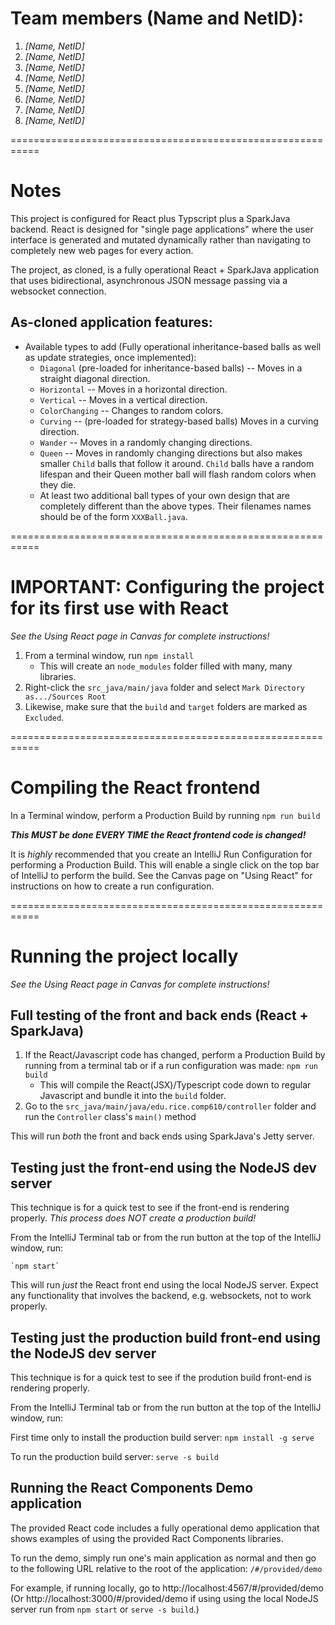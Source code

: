 # Team members (Name and NetID):
1. *[Name, NetID]*
2. *[Name, NetID]*
3. *[Name, NetID]*
4. *[Name, NetID]*
5. *[Name, NetID]*
6. *[Name, NetID]*
7. *[Name, NetID]*
8. *[Name, NetID]*

===========================================================
# Notes

This project is configured for React plus Typscript plus a SparkJava backend.   React is designed for "single page applications" 
where the user interface is generated and mutated dynamically rather than navigating to completely 
new web pages for every action.

The project, as cloned, is a fully operational React + SparkJava application that uses 
bidirectional, asynchronous JSON message passing via a websocket connection. 

## As-cloned application features: 

* Available types to add (Fully operational inheritance-based balls as well as update strategies, once implemented):
    * `Diagonal` (pre-loaded for inheritance-based balls) -- Moves in a straight diagonal direction. 
    * `Horizontal` -- Moves in a horizontal direction.
    * `Vertical` -- Moves in a vertical direction.
    * `ColorChanging` -- Changes to random colors.
    * `Curving` -- (pre-loaded for strategy-based balls) Moves in a curving direction.
    * `Wander` -- Moves in a randomly changing directions.
    * `Queen` -- Moves in randomly changing directions but also makes smaller `Child` balls that follow it around.  `Child` balls have a random lifespan and their Queen mother ball will flash random colors when they die.
    * At least two additional ball types of your own design that are completely different than the above types.   Their filenames names should be of the form `XXXBall.java`.

===========================================================
# IMPORTANT: Configuring the project for its first use with React

*See the Using React page in Canvas for complete instructions!*

1. From a terminal window, run `npm install`
    * This will create an `node_modules` folder filled with many, many libraries.
2. Right-click the `src_java/main/java` folder and select `Mark Directory as.../Sources Root` 
3. Likewise, make sure that the `build` and `target` folders are marked as `Excluded`.

===========================================================
# Compiling the React frontend 

In a Terminal window, perform a Production Build by running `npm run build`

***This MUST be done EVERY TIME the React frontend code is changed!***

It is *highly* recommended that you create an IntelliJ Run Configuration for performing a Production Build. 
This will enable a single click on the top bar of IntelliJ to perform the build.   See the Canvas page on 
"Using React" for instructions on how to create a run configuration.

===========================================================
# Running the project locally

*See the Using React page in Canvas for complete instructions!*

## Full testing of the front and back ends (React + SparkJava)

1. If the React/Javascript code has changed, perform a Production Build by running from a terminal tab or if a run configuration was made: `npm run build`
    *  This will compile the React(JSX)/Typescript code down to regular Javascript and bundle it into the `build` folder.
2. Go to the `src_java/main/java/edu.rice.comp610/controller` folder and run the `Controller` class's `main()` method

This will run _both_ the front and back ends using SparkJava's Jetty server.

## Testing just the front-end using the NodeJS dev server

This technique is for a quick test to see if the front-end is rendering properly. 
*This process does NOT create a production build!*

From the IntelliJ Terminal tab or from the run button at the top of the IntelliJ window, run:

    `npm start`

This will run _just_ the React front end using the local NodeJS server.   Expect any functionality that
involves the backend, e.g. websockets, not to work properly.


## Testing just the production build front-end using the NodeJS dev server

This technique is for a quick test to see if the prodution build front-end is rendering properly.

From the IntelliJ Terminal tab or from the run button at the top of the IntelliJ window, run:

First time only to install the production build server:  `npm install -g serve`

To run the production build server: `serve -s build`

## Running the React Components Demo application

The provided React code includes a fully operational demo application that shows examples of using the
provided Ract Components libraries.

To run the demo, simply run one's main application as normal and then go to the following URL relative 
to the root of the application:  `/#/provided/demo`

For example, if running locally, go to http://localhost:4567/#/provided/demo
(Or http://localhost:3000/#/provided/demo if using using the local NodeJS server run from `npm start` or `serve -s build`.)